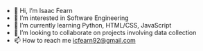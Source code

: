 - 👋 Hi, I’m Isaac Fearn
- 👀 I’m interested in Software Engineering
- 🌱 I’m currently learning Python, HTML/CSS, JavaScript
- 💞️ I’m looking to collaborate on projects involving data collection
- 📫 How to reach me icfearn92@gmail.com

<!---
redfern08/redfern08 is a ✨ special ✨ repository because its `README.md` (this file) appears on your GitHub profile.
You can click the Preview link to take a look at your changes.
--->
